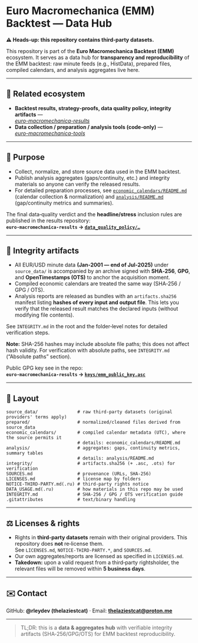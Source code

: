 # Euro Macromechanica (EMM) Backtest — Data Hub  
**⚠️ Heads‑up: this repository contains third‑party datasets.**

This repository is part of the **Euro Macromechanica Backtest (EMM)** ecosystem. It serves as a data hub for **transparency and reproducibility** of the EMM backtest: raw minute feeds (e.g., HistData), prepared files, compiled calendars, and analysis aggregates live here.

---

## 🔗 Related ecosystem
- **Backtest results, strategy‑proofs, data quality policy, integrity artifacts** —  
 [*euro-macromechanica-results*](https://github.com/rleydev/euro-macromechanica-results/tree/main/)
- **Data collection / preparation / analysis tools (code‑only)** —  
 [*euro-macromechanica-tools*](https://github.com/rleydev/euro-macromechanica-tools/tree/main/)

---

## 🧭 Purpose
- Collect, normalize, and store source data used in the EMM backtest.
- Publish analysis aggregates (gaps/continuity, etc.) and integrity materials so anyone can verify the released results.
- For detailed preparation processes, see [`economic_calendars/README.md`](https://github.com/rleydev/euro-macromechanica-backtest-data/blob/main/economic_calendars/README.md) (calendar collection & normalization)
  and [`analysis/README.md`](https://github.com/rleydev/euro-macromechanica-backtest-data/blob/main/analysis/README.md) (gap/continuity metrics and summaries).

The final data‑quality verdict and the **headline/stress** inclusion rules are published in the results repository:  
**`euro-macromechanica-results` → [`data_quality_policy/…`](https://github.com/rleydev/euro-macromechanica-results/tree/main/data_quality_policy)**

---

## 🔐 Integrity artifacts
- All EUR/USD minute data **(Jan‑2001 — end of Jul‑2025)** under `source_data/` is accompanied by an archive signed with **SHA‑256**, **GPG**, and **OpenTimestamps (OTS)** to anchor the acquisition moment.
- Compiled economic calendars are treated the same way (SHA‑256 / GPG / OTS).
- Analysis reports are released as bundles with an `artifacts.sha256` manifest listing **hashes of every input and output file**. This lets you verify that the released result matches the declared inputs (without modifying file contents).

See `INTEGRITY.md` in the root and the folder‑level notes for detailed verification steps.

**Note:** SHA-256 hashes may include absolute file paths; this does not affect hash validity. For verification with absolute paths, see `INTEGRITY.md` (“Absolute paths” section).

Public GPG key see in the repo:  
**`euro-macromechanica-results` → [`keys/emm_public_key.asc`](https://github.com/rleydev/euro-macromechanica-results/blob/main/keys/emm_pub_key.asc)**

---

## 📁 Layout
```
source_data/               # raw third‑party datasets (original providers' terms apply)
prepared/                  # normalized/cleaned files derived from source_data
economic_calendars/        # compiled calendar metadata (UTC), where the source permits it
                           # details: economic_calendars/README.md
analysis/                  # aggregates: gaps, continuity metrics, summary tables
                           # details: analysis/README.md
integrity/                 # artifacts.sha256 (+ .asc, .ots) for verification
SOURCES.md                 # provenance (URLs, SHA‑256)
LICENSES.md                # license map by folders
NOTICE-THIRD-PARTY.md(.ru) # third‑party rights notice
DATA_USAGE.md(.ru)         # how materials in this repo may be used
INTEGRITY.md               # SHA‑256 / GPG / OTS verification guide
.gitattributes             # text/binary handling
```

---

## ⚖️ Licenses & rights
- Rights in **third‑party datasets** remain with their original providers. This repository does **not** re‑license them.  
  See `LICENSES.md`, `NOTICE-THIRD-PARTY.*`, and `SOURCES.md`.
- Our own aggregates/reports are licensed as specified in `LICENSES.md`.
- **Takedown:** upon a valid request from a third‑party rightsholder, the relevant files will be removed within **5 business days**.

---

## ✉️ Contact
GitHub: **@rleydev (thelaziestcat)** · Email: **thelaziestcat@proton.me**

---

> TL;DR: this is a **data & aggregates hub** with verifiable integrity artifacts (SHA‑256/GPG/OTS) for EMM backtest reproducibility.
